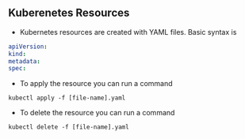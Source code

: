 Kuberenetes Resources
---------------------

* Kubernetes resources are created with YAML files. Basic syntax is
```yaml
apiVersion:
kind:
metadata:
spec:
```

* To apply the resource you can run a command
```
kubectl apply -f [file-name].yaml
```

* To delete the resource you can run a command
```
kubectl delete -f [file-name].yaml
```


